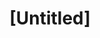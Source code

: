 ---
pid: FS317
title: "[Untitled]"
location_transcription: 
zipcode: 
outside_phl: 
neighborhood: 
age: '8'
age_range: 6-13
instagram: 
image_file_name: FS_317.jpg
proposal_transcription: 
topic: History,Pop Culture
topic_summary: 0, 0
type: Other No Form
keywords_other: 
credit: Laniya Gaynor
image_labels: |-
  -Batman
  -statue of liberty
twitter: 
facebook: 
permalink: "/monuments/fs317/"
layout: item-page
---